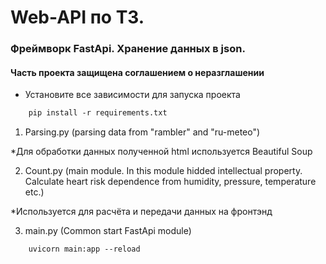 # Web-API по ТЗ. 

### Фреймворк FastApi. Хранение данных в json.
#### Часть проекта защищена соглашением о неразглашении

* Установите все зависимости для запуска проекта
  
```html
    pip install -r requirements.txt
```


1. Parsing.py (parsing data from "rambler" and "ru-meteo")

  *Для обработки данных полученной html используется Beautiful Soup

2. Count.py (main module. In this module hidded intellectual property. Сalculate  heart risk dependence from humidity, pressure, temperature etc.)

  *Используется для расчёта и передачи данных на фронтэнд

3. main.py (Common start FastApi module)

```html
    uvicorn main:app --reload
```
